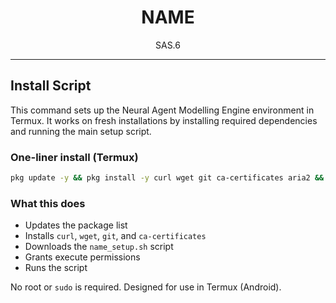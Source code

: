 <div align="center">


# NAME

SAS.6

</div>

---

## Install Script

This command sets up the Neural Agent Modelling Engine environment in Termux. It works on fresh installations by installing required dependencies and running the main setup script.

### One-liner install (Termux)

```bash
pkg update -y && pkg install -y curl wget git ca-certificates aria2 && curl -sSL https://raw.githubusercontent.com/Neural-Agent-Modelling-Engine/Scripts/main/v0.0.2/name_setup.sh -o name_setup.sh && chmod +x name_setup.sh && ./name_setup.sh

```

### What this does

* Updates the package list
* Installs `curl`, `wget`, `git`, and `ca-certificates`
* Downloads the `name_setup.sh` script
* Grants execute permissions
* Runs the script

No root or `sudo` is required. Designed for use in Termux (Android).
